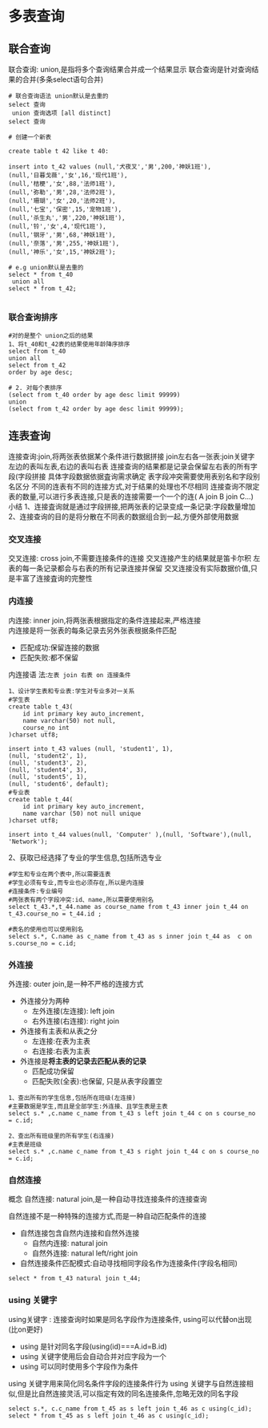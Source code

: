 # 多表查询

## 联合查询

联合查询: union,是指将多个查询结果合并成一个结果显示
联合查询是针对查询结果的合并(多条select语句合并)

```mysql
# 联合查询语法 union默认是去重的
select 查询
 union 查询选项 [all distinct]
select 查询
```

```mysql
# 创建一个新表

create table t 42 like t 40:

insert into t_42 values (null,'犬夜叉','男',200,'神妖1班'),
(null,'日暮戈薇','女',16,'现代1班'),
(null,'桔梗','女',88,'法师1班'),
(null,'弥勒','男',28,'法师2班'),
(null,'珊瑚','女',20,'法师2班'),
(null,'七宝','保密',15,'宠物1班'),
(null,'杀生丸','男',220,'神妖1班'),
(null,'铃','女',4,'现代1班'),
(null,'钢牙','男',68,'神妖1班'),
(null,'奈落','男',255,'神妖1班'),
(null,'神乐','女',15,'神妖2班');

# e.g union默认是去重的
select * from t_40
 union all 
select * from t_42;


```

### 联合查询排序

```mysql
#对的是整个 union之后的结果
1、将t_40和t_42表的结果使用年龄降序排序
select from t_40
union all
select from t_42
order by age desc;

# 2. 对每个表排序
(select from t_40 order by age desc limit 99999)
union
(select from t_42 order by age desc limit 99999);
```

## 连表查询

连接查询:join,将两张表依据某个条件进行数据拼接
join左右各一张表:join关键字左边的表叫左表,右边的表叫右表
连接查询的结果都是记录会保留左右表的所有字段(字段拼接
具体字段数据依据査询需求确定
表字段冲突需要使用表别名和字段别名区分
不同的连表有不同的连接方式,对于结果的处理也不尽相同
连接查询不限定表的数量,可以进行多表连接,只是表的连接需要一个一个的连( A join B join C…)
小结
1、连接査询就是通过字段拼接,把两张表的记录变成一条记录:字段数量增加
2、连接查询的目的是将分散在不同表的数据组合到一起,方便外部使用数据

### 交叉连接

交叉连接: cross join,不需要连接条件的连接
交叉连接产生的结果就是笛卡尔积
左表的每一条记录都会与右表的所有记录连接并保留
交叉连接没有实际数据价值,只是丰富了连接査询的完整性

### 内连接

内连接: inner join,将两张表根据指定的条件连接起来,严格连接  
内连接是将一张表的每条记录去另外张表根据条件匹配

+ 匹配成功:保留连接的数据
+ 匹配失败:都不保留

内连接语 法:`左表 join 右表 on 连接条件`

```mysql
1、设计学生表和专业表:学生对专业多对一关系
#学生表
create table t_43(
	id int primary key auto_increment,
	name varchar(50) not null,
	course_no int
)charset utf8;

insert into t_43 values (null, 'student1', 1),
(null, 'student2', 1),
(null, 'student3', 2),
(null, 'student4', 3),
(null, 'student5', 1),
(null, 'student6', default);
#专业表
create table t_44(
	id int primary key auto_increment,
	name varchar (50) not null unique
)charset utf8;

insert into t_44 values(null, 'Computer' ),(null, 'Software'),(null, 'Network');
```

2、获取已经选择了专业的学生信息,包括所选专业

```mysql
#学生和专业在两个表中,所以需要连表
#学生必须有专业,而专业也必须存在,所以是内连接
#连接条件:专业编号
#两张表有两个字段冲突:id、name,所以需要使用别名
select t_43.*,t_44.name as course_name from t_43 inner join t_44 on t_43.course_no = t_44.id ;

#表名的使用也可以使用别名
select s.*, C.name as c_name from t_43 as s inner join t_44 as  c on s.course_no = c.id;
```

### 外连接

外连接: outer join,是一种不严格的连接方式

+ 外连接分为两种
  + 左外连接(左连接): left join
  + 右外连接(右连接): right join
+ 外连接有主表和从表之分
  + 左连接:在表为主表
  + 右连接:右表为主表
+ 外连接是**将主表的记录去匹配从表的记录**
  + 匹配成功保留
  + 匹配失败(全表):也保留, 只是从表字段置空

```mysql
1、查出所有的学生信息,包括所在班级(左连接)
#主要数据是学生,而且是全部学生:外连接、且学生表是主表
select s.* ,c.name c_name from t_43 s left join t_44 c on s course_no = c.id;

2、查出所有班级里的所有学生(右连接)
#主表是班级
select s.* ,c.name c_name from t_43 s right join t_44 c on s course_no = c.id;
```

### 自然连接


概念 自然连接: natural join,是一种自动寻找连接条件的连接查询

自然连接不是一种特殊的连接方式,而是一种自动匹配条件的连接

+ 自然连接包含自然内连接和自然外连接
  + 自然内连接: natural join
  + 自然外连接: natural left/right join
+ 自然连接条件匹配模式:自动寻找相同字段名作为连接条件(字段名相同)

```mysql
select * from t_43 natural join t_44;
```



### using 关键字

using关键字 : 连接查询时如果是同名字段作为连接条件, using可以代替on出现(比on更好)

+ using 是针对同名字段(using(id)===A.id=B.id)
+ using 关键字使用后会自动合并对应字段为一个
+ using 可以同时使用多个字段作为条件

using 关键字用来简化同名条件字段的连接条件行为
using 关键字与自然连接相似,但是比自然连接灵活,可以指定有效的同名连接条件,忽略无效的同名字段

```mysql
select s.*, c.c_name from t_45 as s left join t_46 as c using(c_id);
select * from t_45 as s left join t_46 as c using(c_id);
```



